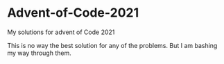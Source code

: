 # Advent-of-Code-2021
My solutions for advent of Code 2021

This is no way the best solution for any of the problems. But I am bashing my way through them.
